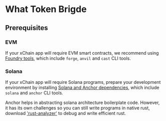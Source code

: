 # What Token Brigde

## Prerequisites

### EVM

If your xChain app will require EVM smart contracts, we recommend using [Foundry tools](https://book.getfoundry.sh/getting-started/installation), which include `forge`, `anvil` and `cast` CLI tools.

### Solana

If your xChain app will require Solana programs, prepare your development environment by installing [Solana and Anchor dependencies](https://book.anchor-lang.com/getting_started/installation.html), which include `solana` and `anchor` CLI tools.

Anchor helps in abstracting solana architecture boilerplate code. However, it has its own challenges so you can still write programs in native rust, download ['rust-analyzer'](https://rust-analyzer.github.io/) to debug and write efficient rust.